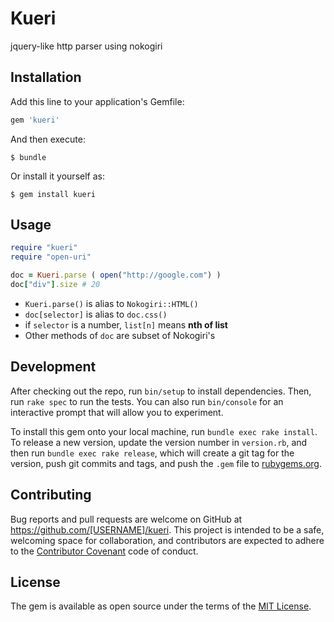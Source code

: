 # Kueri

jquery-like http parser using nokogiri

## Installation

Add this line to your application's Gemfile:

```ruby
gem 'kueri'
```

And then execute:

    $ bundle

Or install it yourself as:

    $ gem install kueri

## Usage

```ruby
require "kueri"
require "open-uri"

doc = Kueri.parse ( open("http://google.com") )
doc["div"].size # 20
```

- `Kueri.parse()` is alias to `Nokogiri::HTML()`
- `doc[selector]` is alias to `doc.css()`
- if `selector` is a number, `list[n]` means **nth of list**
- Other methods of `doc` are subset of Nokogiri's

## Development

After checking out the repo, run `bin/setup` to install dependencies. Then, run `rake spec` to run the tests. You can also run `bin/console` for an interactive prompt that will allow you to experiment.

To install this gem onto your local machine, run `bundle exec rake install`. To release a new version, update the version number in `version.rb`, and then run `bundle exec rake release`, which will create a git tag for the version, push git commits and tags, and push the `.gem` file to [rubygems.org](https://rubygems.org).

## Contributing

Bug reports and pull requests are welcome on GitHub at https://github.com/[USERNAME]/kueri. This project is intended to be a safe, welcoming space for collaboration, and contributors are expected to adhere to the [Contributor Covenant](contributor-covenant.org) code of conduct.


## License

The gem is available as open source under the terms of the [MIT License](http://opensource.org/licenses/MIT).
